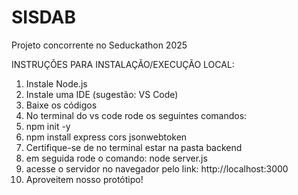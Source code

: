 # SISDAB
Projeto concorrente no Seduckathon 2025

INSTRUÇÕES PARA INSTALAÇÃO/EXECUÇÃO LOCAL:

1. Instale Node.js
2. Instale uma IDE (sugestão: VS Code)
3. Baixe os códigos
4. No terminal do vs code rode os seguintes comandos:
5. npm init -y
6. npm install express cors jsonwebtoken
7. Certifique-se de no terminal estar na pasta backend
8. em seguida rode o comando: node server.js
9. acesse  o servidor  no navegador pelo link: http://localhost:3000
10. Aproveitem nosso protótipo!
